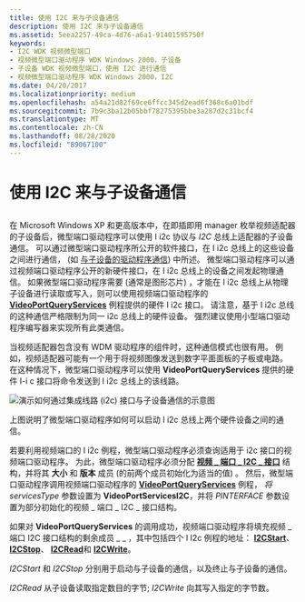 ```yaml
---
title: 使用 I2C 来与子设备通信
description: 使用 I2C 来与子设备通信
ms.assetid: 5eea2257-49ca-4d76-a6a1-91401595750f
keywords:
- I2C WDK 视频微型端口
- 视频微型端口驱动程序 WDK Windows 2000，子设备
- 子设备 WDK 视频微型端口，使用 I2C 进行通信
- 视频微型端口驱动程序 WDK Windows 2000，I2C
ms.date: 04/20/2017
ms.localizationpriority: medium
ms.openlocfilehash: a54a21d82f69ce6ffcc345d2ead6f368c6a01bdf
ms.sourcegitcommit: 7b9c3ba12b05bbf78275395bbe3a287d2c31bcf4
ms.translationtype: MT
ms.contentlocale: zh-CN
ms.lasthandoff: 08/28/2020
ms.locfileid: "89067100"
---
```

# <a name="using-i2c-to-communicate-with-a-child-device"></a>使用 I2C 来与子设备通信


## <span id="ddk_using_i2c_to_communicate_with_a_child_device_gg"></span><span id="DDK_USING_I2C_TO_COMMUNICATE_WITH_A_CHILD_DEVICE_GG"></span>


在 Microsoft Windows XP 和更高版本中，在即插即用 manager 枚举视频适配器的子设备后，微型端口驱动程序可以使用 I i2c 协议与 *I2C* 总线上适配器的子设备通信。 可以通过微型端口驱动程序所公开的软件接口，在 I i2c 总线上的这些设备之间进行通信， (如 [与子设备的驱动程序通信](communicating-with-the-driver-of-a-child-device.md)) 中所述。 微型端口驱动程序可以通过视频端口驱动程序公开的新硬件接口，在 I i2c 总线上的设备之间发起物理通信。 如果微型端口驱动程序需要 (通常是图形芯片) ，才能在 I i2c 总线上从物理子设备进行读取或写入，则可以使用视频端口驱动程序的 [**VideoPortQueryServices**](/windows-hardware/drivers/ddi/video/nf-video-videoportqueryservices) 例程提供的硬件 I i2c 接口。 请注意，基于 I i2c 总线的这种通信严格限制为同一 i2c 总线上的硬件设备。 强烈建议使用小型端口驱动程序编写器来实现所有此类通信。

当视频适配器包含没有 WDM 驱动程序的组件时，这种通信模式也很有用。 例如，视频适配器可能有一个用于将视频图像发送到数字平面面板的子板或电路。 在这种情况下，微型端口驱动程序可以使用 **VideoPortQueryServices** 提供的硬件 I-i c 接口将命令发送到 I i2c 总线上的该线路。

![演示如何通过集成线路 (i2c) 接口与子设备通信的示意图](images/i2cfig1.png)

上图说明了微型端口驱动程序如何可以启动 I i2c 总线上两个硬件设备之间的通信。

若要利用视频端口的 I i2c 例程，微型端口驱动程序必须查询适用于 i2c 接口的视频端口驱动程序。 为此，微型端口驱动程序必须分配 [**视频 \_ 端口 \_ I2C \_ 接口**](/windows-hardware/drivers/ddi/video/ns-video-_video_port_i2c_interface) 结构，并将其 **大小** 和 **版本** 成员 (的前两个成员初始化为适当的值) 。 然后，微型端口驱动程序调用视频端口驱动程序的 [**VideoPortQueryServices**](/windows-hardware/drivers/ddi/video/nf-video-videoportqueryservices) 例程， *将 servicesType* 参数设置为 **VideoPortServicesI2C**，并将 *PINTERFACE* 参数设置为部分初始化的视频 \_ 端口 \_ I2C \_ 接口结构。

如果对 **VideoPortQueryServices** 的调用成功，视频端口驱动程序将填充视频 \_ 端口 I2C 接口结构的剩余成员 \_ \_ ，其中包括四个 I I2c 例程的地址： [**I2CStart**](/windows-hardware/drivers/ddi/video/nc-video-pi2c_start)、 [**I2CStop**](/windows-hardware/drivers/ddi/video/nc-video-pi2c_stop)、 [**I2CRead**](/windows-hardware/drivers/ddi/video/nc-video-pi2c_read)和 [**I2CWrite**](/windows-hardware/drivers/ddi/video/nc-video-pi2c_write)。

*I2CStart* 和 *I2CStop* 分别用于启动与子设备的通信，以及终止与子设备的通信。

*I2CRead* 从子设备读取指定数目的字节; *I2CWrite* 向其写入指定的字节数。

 

